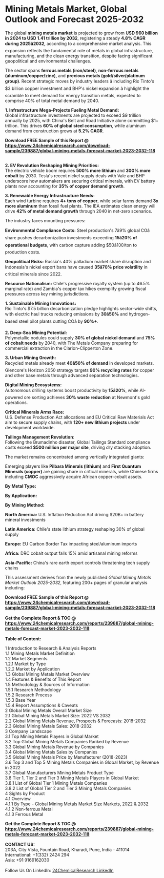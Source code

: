 <h1>Mining Metals Market, Global Outlook and Forecast 2025-2032</h1><p>The global <strong>mining metals market</strong> is projected to grow from <strong>USD 960 billion in 2024 to USD 1.41 trillion by 2032</strong>, registering a steady <strong>4.8% CAGR during 2025â2032</strong>, according to a comprehensive market analysis. This expansion reflects the fundamental role of metals in global infrastructure, manufacturing, and the clean energy transition, despite facing significant geopolitical and environmental challenges.</p><p>The sector spans <strong>ferrous metals (iron/steel)</strong>, <strong>non-ferrous metals (aluminum/copper/zinc)</strong>, and <strong>precious metals (gold/silver/platinum group)</strong>. Recent strategic moves by industry leaders â including Rio Tinto's $3 billion copper investment and BHP's nickel expansion â highlight the scramble to meet demand for energy transition metals, expected to comprise 40% of total metal demand by 2040.</p><p><strong>1. Infrastructure Mega-Projects Fueling Metal Demand:</strong><br>
Global infrastructure investments are projected to exceed $9 trillion annually by 2025, with China's Belt and Road Initiative alone committing $1+ trillion. This drives <strong>60% of global steel consumption</strong>, while aluminum demand from construction grows at <strong>5.2% CAGR</strong>.</p><div><b>Download FREE Sample of this Report @ 
            <a href="https://www.24chemicalresearch.com/download-sample/239887/global-mining-metals-forecast-market-2023-2032-118">
            https://www.24chemicalresearch.com/download-sample/239887/global-mining-metals-forecast-market-2023-2032-118</a></b></div><br><p><strong>2. EV Revolution Reshaping Mining Priorities:</strong><br>
The electric vehicle boom requires <strong>500% more lithium</strong> and <strong>300% more cobalt</strong> by 2030. Tesla's recent nickel supply deals with Vale and BHP underscore how automakers are securing critical minerals, with EV battery plants now accounting for <strong>35% of copper demand growth</strong>.</p><p><strong>3. Renewable Energy Infrastructure Needs:</strong><br>
Each wind turbine requires <strong>4+ tons of copper</strong>, while solar farms demand <strong>3x more aluminum</strong> than fossil fuel plants. The IEA estimates clean energy will drive <strong>42% of metal demand growth</strong> through 2040 in net-zero scenarios.</p><p>The industry faces mounting pressures:</p><p><strong>Environmental Compliance Costs:</strong> Steel production's 7â9% global COâ share pushes decarbonization investments exceeding <strong>15â20% of operational budgets</strong>, with carbon capture adding $50â100/ton to production costs.</p><p><strong>Geopolitical Risks:</strong> Russia's 40% palladium market share disruption and Indonesia's nickel export bans have caused <strong>35â70% price volatility</strong> in critical minerals since 2022.</p><p><strong>Resource Nationalism:</strong> Chile's progressive royalty system (up to 46.5% marginal rate) and Zambia's copper tax hikes exemplify growing fiscal pressures across key mining jurisdictions.</p><p><strong>1. Sustainable Mining Innovations:</strong><br>
Rio Tinto's $7.5 billion decarbonization pledge highlights sector-wide shifts, with electric haul trucks reducing emissions by <strong>30â50%</strong> and hydrogen-based steel pilot plants cutting COâ by <strong>90%+</strong>.</p><p><strong>2. Deep-Sea Mining Potential:</strong><br>
Polymetallic nodules could supply <strong>30% of global nickel demand</strong> and <strong>75% of cobalt needs</strong> by 2040, with The Metals Company preparing for commercial extraction in the Clarion-Clipperton Zone.</p><p><strong>3. Urban Mining Growth:</strong><br>
Recycled metals already meet <strong>40â50% of demand</strong> in developed markets. Glencore's Horizon 2050 strategy targets <strong>90% recycling rates</strong> for copper and other base metals through advanced separation technologies.</p><p><strong>Digital Mining Ecosystems:</strong><br>
	Autonomous drilling systems boost productivity by <strong>15â20%</strong>, while AI-powered ore sorting achieves <strong>30% waste reduction</strong> at Newmont's gold operations.</p><p><strong>Critical Minerals Arms Race:</strong><br>
	U.S. Defense Production Act allocations and EU Critical Raw Materials Act aim to secure supply chains, with <strong>120+ new lithium projects</strong> under development worldwide.</p><p><strong>Tailings Management Revolution:</strong><br>
	Following the Brumadinho disaster, Global Tailings Standard compliance costs exceed <strong>$500 million per major site</strong>, driving dry stacking adoption.</p><p>The market remains concentrated among vertically integrated giants:</p><p>Emerging players like <strong>Pilbara Minerals (lithium)</strong> and <strong>First Quantum Minerals (copper)</strong> are gaining share in critical minerals, while Chinese firms including <strong>CMOC</strong> aggressively acquire African copper-cobalt assets.</p><p><strong>By Metal Type:</strong></p><p><strong>By Application:</strong></p><p><strong>By Mining Method:</strong></p><p><strong>North America:</strong> U.S. Inflation Reduction Act driving $20B+ in battery mineral investments</p><p><strong>Latin America:</strong> Chile's state lithium strategy reshaping 30% of global supply</p><p><strong>Europe:</strong> EU Carbon Border Tax impacting steel/aluminum imports</p><p><strong>Africa:</strong> DRC cobalt output falls 15% amid artisanal mining reforms</p><p><strong>Asia-Pacific:</strong> China's rare earth export controls threatening tech supply chains</p><p>This assessment derives from the newly published <em>Global Mining Metals Market Outlook 2025-2032</em>, featuring 200+ pages of granular analysis including:</p><div><b>Download FREE Sample of this Report @ 
            <a href="https://www.24chemicalresearch.com/download-sample/239887/global-mining-metals-forecast-market-2023-2032-118">
            https://www.24chemicalresearch.com/download-sample/239887/global-mining-metals-forecast-market-2023-2032-118</a></b></div><br><div><b>Get the Complete Report & TOC @ 
            <a href="https://www.24chemicalresearch.com/reports/239887/global-mining-metals-forecast-market-2023-2032-118">
            https://www.24chemicalresearch.com/reports/239887/global-mining-metals-forecast-market-2023-2032-118</a></b></div><br>
            <b>Table of Content:</b><p>1 Introduction to Research & Analysis Reports<br />
    1.1 Mining Metals Market Definition<br />
    1.2 Market Segments<br />
        1.2.1 Market by Type<br />
        1.2.2 Market by Application<br />
    1.3 Global Mining Metals Market Overview<br />
    1.4 Features & Benefits of This Report<br />
    1.5 Methodology & Sources of Information<br />
        1.5.1 Research Methodology<br />
        1.5.2 Research Process<br />
        1.5.3 Base Year<br />
        1.5.4 Report Assumptions & Caveats<br />
2 Global Mining Metals Overall Market Size<br />
    2.1 Global Mining Metals Market Size: 2022 VS 2032<br />
    2.2 Global Mining Metals Revenue, Prospects & Forecasts: 2018-2032<br />
    2.3 Global Mining Metals Sales: 2018-2032<br />
3 Company Landscape<br />
    3.1 Top Mining Metals Players in Global Market<br />
    3.2 Top Global Mining Metals Companies Ranked by Revenue<br />
    3.3 Global Mining Metals Revenue by Companies<br />
    3.4 Global Mining Metals Sales by Companies<br />
    3.5 Global Mining Metals Price by Manufacturer (2018-2023)<br />
    3.6 Top 3 and Top 5 Mining Metals Companies in Global Market, by Revenue in 2022<br />
    3.7 Global Manufacturers Mining Metals Product Type<br />
    3.8 Tier 1, Tier 2 and Tier 3 Mining Metals Players in Global Market<br />
        3.8.1 List of Global Tier 1 Mining Metals Companies<br />
        3.8.2 List of Global Tier 2 and Tier 3 Mining Metals Companies<br />
4 Sights by Product<br />
    4.1 Overview<br />
        4.1.1 By Type - Global Mining Metals Market Size Markets, 2022 & 2032<br />
        4.1.2 Non-ferrous Metal<br />
        4.1.3 Ferrous Metal<br /></p><div><b>Get the Complete Report & TOC @ 
            <a href="https://www.24chemicalresearch.com/reports/239887/global-mining-metals-forecast-market-2023-2032-118">
            https://www.24chemicalresearch.com/reports/239887/global-mining-metals-forecast-market-2023-2032-118</a></b></div><br><b>CONTACT US:</b><br>
            203A, City Vista, Fountain Road, Kharadi, Pune, India - 411014<br>
            International: +1(332) 2424 294<br>
            Asia: +91 9169162030 <br><br>
            Follow Us On LinkedIn: <a href="https://www.linkedin.com/company/24chemicalresearch/">24ChemicalResearch LinkedIn</a>